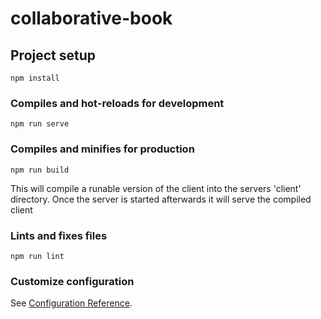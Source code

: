 # collaborative-book

## Project setup
```
npm install
```

### Compiles and hot-reloads for development
```
npm run serve
```

### Compiles and minifies for production
```
npm run build
```
This will compile a runable version of the client into the servers 'client' directory.
Once the server is started afterwards it will serve the compiled client

### Lints and fixes files
```
npm run lint
```

### Customize configuration
See [Configuration Reference](https://cli.vuejs.org/config/).
